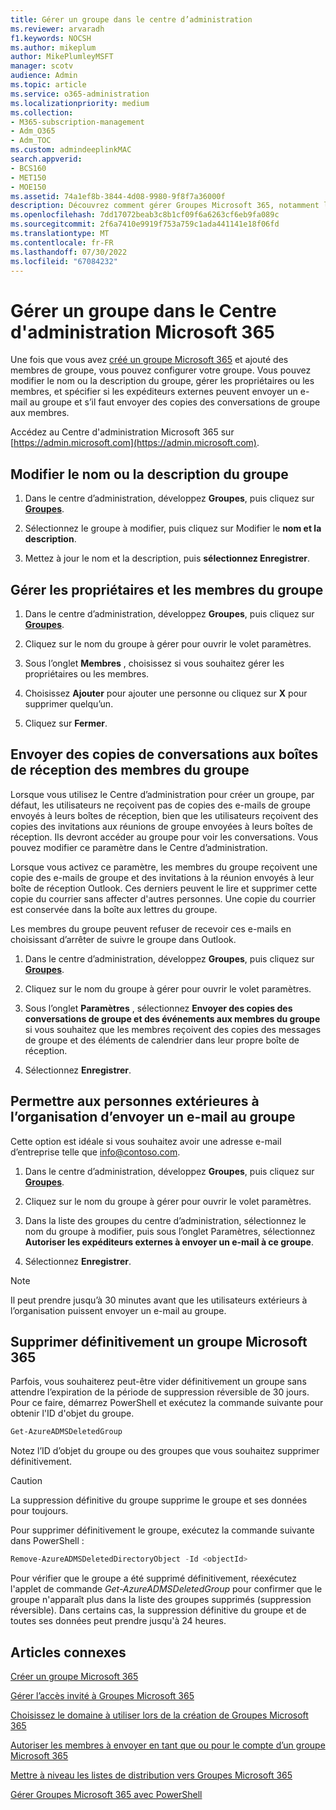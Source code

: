 ```yaml
---
title: Gérer un groupe dans le centre d’administration
ms.reviewer: arvaradh
f1.keywords: NOCSH
ms.author: mikeplum
author: MikePlumleyMSFT
manager: scotv
audience: Admin
ms.topic: article
ms.service: o365-administration
ms.localizationpriority: medium
ms.collection:
- M365-subscription-management
- Adm_O365
- Adm_TOC
ms.custom: admindeeplinkMAC
search.appverid:
- BCS160
- MET150
- MOE150
ms.assetid: 74a1ef8b-3844-4d08-9980-9f8f7a36000f
description: Découvrez comment gérer Groupes Microsoft 365, notamment l’ajout de membres de groupe supprimés, la modification de l’adresse e-mail, du nom ou de la description du groupe et la personnalisation du fonctionnement du groupe.
ms.openlocfilehash: 7dd17072beab3c8b1cf09f6a6263cf6eb9fa089c
ms.sourcegitcommit: 2f6a7410e9919f753a759c1ada441141e18f06fd
ms.translationtype: MT
ms.contentlocale: fr-FR
ms.lasthandoff: 07/30/2022
ms.locfileid: "67084232"
---
```

# <a name="manage-a-group-in-the-microsoft-365-admin-center"></a>Gérer un groupe dans le Centre d'administration Microsoft 365

Une fois que vous avez [créé un groupe Microsoft 365](create-groups.md) et ajouté des membres de groupe, vous pouvez configurer votre groupe. Vous pouvez modifier le nom ou la description du groupe, gérer les propriétaires ou les membres, et spécifier si les expéditeurs externes peuvent envoyer un e-mail au groupe et s’il faut envoyer des copies des conversations de groupe aux membres.

Accédez au Centre d'administration Microsoft 365 sur [https://admin.microsoft.com](https://admin.microsoft.com).

## <a name="edit-the-group-name-or-description"></a>Modifier le nom ou la description du groupe

1. Dans le centre d’administration, développez **Groupes**, puis cliquez sur <a href="https://go.microsoft.com/fwlink/p/?linkid=2052855" target="_blank">**Groupes**</a>.

2. Sélectionnez le groupe à modifier, puis cliquez sur Modifier le **nom et la description**.

3. Mettez à jour le nom et la description, puis **sélectionnez Enregistrer**.

## <a name="manage-group-owners-and-members"></a>Gérer les propriétaires et les membres du groupe

1. Dans le centre d’administration, développez **Groupes**, puis cliquez sur <a href="https://go.microsoft.com/fwlink/p/?linkid=2052855" target="_blank">**Groupes**</a>.

2. Cliquez sur le nom du groupe à gérer pour ouvrir le volet paramètres.

3. Sous l’onglet **Membres** , choisissez si vous souhaitez gérer les propriétaires ou les membres.

4. Choisissez **Ajouter** pour ajouter une personne ou cliquez sur **X** pour supprimer quelqu’un.

5. Cliquez sur **Fermer**.

## <a name="send-copies-of-conversations-to-group-members-inboxes"></a>Envoyer des copies de conversations aux boîtes de réception des membres du groupe
  
Lorsque vous utilisez le Centre d’administration pour créer un groupe, par défaut, les utilisateurs ne reçoivent pas de copies des e-mails de groupe envoyés à leurs boîtes de réception, bien que les utilisateurs reçoivent des copies des invitations aux réunions de groupe envoyées à leurs boîtes de réception. Ils devront accéder au groupe pour voir les conversations. Vous pouvez modifier ce paramètre dans le Centre d’administration.

Lorsque vous activez ce paramètre, les membres du groupe reçoivent une copie des e-mails de groupe et des invitations à la réunion envoyés à leur boîte de réception Outlook. Ces derniers peuvent le lire et supprimer cette copie du courrier sans affecter d'autres personnes. Une copie du courrier est conservée dans la boîte aux lettres du groupe.

Les membres du groupe peuvent refuser de recevoir ces e-mails en choisissant d’arrêter de suivre le groupe dans Outlook.

1. Dans le centre d’administration, développez **Groupes**, puis cliquez sur <a href="https://go.microsoft.com/fwlink/p/?linkid=2052855" target="_blank">**Groupes**</a>.

2. Cliquez sur le nom du groupe à gérer pour ouvrir le volet paramètres.

3. Sous l’onglet **Paramètres** , sélectionnez **Envoyer des copies des conversations de groupe et des événements aux membres du groupe** si vous souhaitez que les membres reçoivent des copies des messages de groupe et des éléments de calendrier dans leur propre boîte de réception.

4. Sélectionnez **Enregistrer**.

## <a name="let-people-outside-the-organization-email-the-group"></a>Permettre aux personnes extérieures à l’organisation d’envoyer un e-mail au groupe

Cette option est idéale si vous souhaitez avoir une adresse e-mail d’entreprise telle que info@contoso.com.
 
1. Dans le centre d’administration, développez **Groupes**, puis cliquez sur <a href="https://go.microsoft.com/fwlink/p/?linkid=2052855" target="_blank">**Groupes**</a>.

2. Cliquez sur le nom du groupe à gérer pour ouvrir le volet paramètres.

3. Dans la liste des groupes du centre d’administration, sélectionnez le nom du groupe à modifier, puis sous l’onglet Paramètres, sélectionnez **Autoriser les expéditeurs externes à envoyer un e-mail à ce groupe**.
    
4. Sélectionnez **Enregistrer**.

> [!NOTE]
> Il peut prendre jusqu’à 30 minutes avant que les utilisateurs extérieurs à l’organisation puissent envoyer un e-mail au groupe.

## <a name="permanently-delete-a-microsoft-365-group"></a>Supprimer définitivement un groupe Microsoft 365

Parfois, vous souhaiterez peut-être vider définitivement un groupe sans attendre l’expiration de la période de suppression réversible de 30 jours. Pour ce faire, démarrez PowerShell et exécutez la commande suivante pour obtenir l'ID d'objet du groupe.
 
 ```powershell
Get-AzureADMSDeletedGroup
```

Notez l’ID d’objet du groupe ou des groupes que vous souhaitez supprimer définitivement.
  
> [!CAUTION]
> La suppression définitive du groupe supprime le groupe et ses données pour toujours. 
  
Pour supprimer définitivement le groupe, exécutez la commande suivante dans PowerShell :

```powershell
Remove-AzureADMSDeletedDirectoryObject -Id <objectId>
```

Pour vérifier que le groupe a été supprimé définitivement, réexécutez l'applet de commande  *Get-AzureADMSDeletedGroup*  pour confirmer que le groupe n'apparaît plus dans la liste des groupes supprimés (suppression réversible). Dans certains cas, la suppression définitive du groupe et de toutes ses données peut prendre jusqu'à 24 heures. 
  
## <a name="related-articles"></a>Articles connexes

[Créer un groupe Microsoft 365 ](create-groups.md)

[Gérer l’accès invité à Groupes Microsoft 365](https://support.microsoft.com/office/bfc7a840-868f-4fd6-a390-f347bf51aff6)

[Choisissez le domaine à utiliser lors de la création de Groupes Microsoft 365](../../solutions/choose-domain-to-create-groups.md)

[Autoriser les membres à envoyer en tant que ou pour le compte d’un groupe Microsoft 365](../../solutions/allow-members-to-send-as-or-send-on-behalf-of-group.md)

[Mettre à niveau les listes de distribution vers Groupes Microsoft 365](../manage/upgrade-distribution-lists.md)

[Gérer Groupes Microsoft 365 avec PowerShell](../../enterprise/manage-microsoft-365-groups-with-powershell.md)
